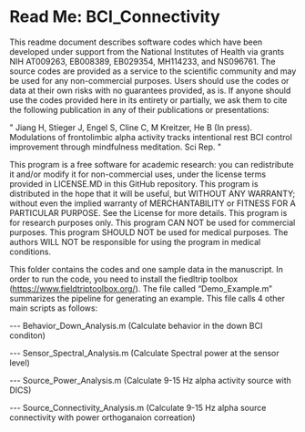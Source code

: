 # Read Me: BCI_Connectivity

  This readme document describes software codes which have been developed under support from the National Institutes of Health via grants NIH AT009263, EB008389, EB029354, MH114233, and NS096761. The source codes are provided as a service to the scientific community and may be used for any non-commercial purposes. Users should use the codes or data at their own risks with no guarantees provided, as is. If anyone should use the codes provided here in its entirety or partially, we ask them to cite the following publication in any of their publications or presentations:

  " Jiang H, Stieger J, Engel S, Cline C, M Kreitzer, He B (In press). Modulations of frontolimbic alpha activity tracks intentional rest BCI control improvement through   mindfulness meditation. Sci Rep. "


   This program is a free software for academic research: you can redistribute it and/or modify it for non-commercial uses, under the license terms provided in LICENSE.MD in this GitHub repository. This program is distributed in the hope that it will be useful, but WITHOUT ANY WARRANTY; without even the implied warranty of MERCHANTABILITY or FITNESS FOR A PARTICULAR PURPOSE. See the License for more details. This program is for research purposes only. This program CAN NOT be used for commercial purposes. This program SHOULD NOT be used for medical purposes. The authors WILL NOT be responsible for using the program in medical conditions.

  This folder contains the codes and one sample data in the manuscript. In order to run the code, you need to install the fiedltrip toolbox (https://www.fieldtriptoolbox.org/). The file called “Demo_Example.m” summarizes the pipeline for generating an example. This file calls 4 other main scripts as follows:

  --- Behavior_Down_Analysis.m (Calculate behavior in the down BCI conditon) 
  
  --- Sensor_Spectral_Analysis.m (Calculate Spectral power at the sensor level)
  
  --- Source_Power_Analysis.m (Calculate 9-15 Hz alpha activity source with DICS)
  
  --- Source_Connectivity_Analysis.m (Calculate 9-15 Hz alpha source connectivity with power orthoganaion correation) 
